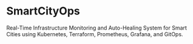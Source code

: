 # SmartCityOps
Real-Time Infrastructure Monitoring and Auto-Healing System for Smart Cities using Kubernetes, Terraform, Prometheus, Grafana, and GitOps.
